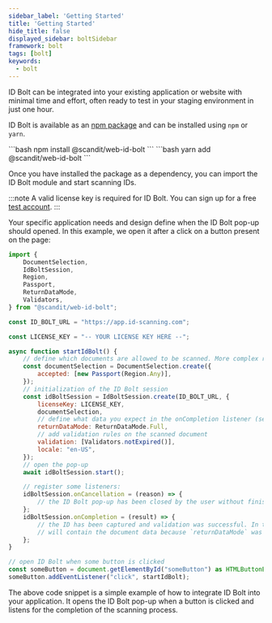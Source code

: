 ```yaml
---
sidebar_label: 'Getting Started'
title: 'Getting Started'
hide_title: false
displayed_sidebar: boltSidebar
framework: bolt
tags: [bolt]
keywords:
  - bolt
---
```


ID Bolt can be integrated into your existing application or website with minimal time and effort, often ready to test in your staging environment in just one hour.

ID Bolt is available as an [npm package](https://www.npmjs.com/package/@scandit/web-id-bolt) and can be installed using `npm` or `yarn`.

<Tabs>
<TabItem value="npm" label="npm">
```bash
npm install @scandit/web-id-bolt
```
</TabItem>
<TabItem value="yarn" label="yarn">
```bash
yarn add @scandit/web-id-bolt
```
</TabItem>
</Tabs>

Once you have installed the package as a dependency, you can import the ID Bolt module and start scanning IDs.

:::note
A valid license key is required for ID Bolt. You can sign up for a free [test account](https://ssl.scandit.com/dashboard/sign-up?p=id-bolt).
:::

Your specific application needs and design define when the ID Bolt pop-up should opened. In this example, we open it after a click on a button present on the page:

```javascript
import {
	DocumentSelection,
	IdBoltSession,
	Region,
	Passport,
	ReturnDataMode,
	Validators,
} from "@scandit/web-id-bolt";

const ID_BOLT_URL = "https://app.id-scanning.com";

const LICENSE_KEY = "-- YOUR LICENSE KEY HERE --";

async function startIdBolt() {
	// define which documents are allowed to be scanned. More complex rules can be added.
	const documentSelection = DocumentSelection.create({
		accepted: [new Passport(Region.Any)],
	});
	// initialization of the ID Bolt session
	const idBoltSession = IdBoltSession.create(ID_BOLT_URL, {
		licenseKey: LICENSE_KEY,
		documentSelection,
		// define what data you expect in the onCompletion listener (set below)
		returnDataMode: ReturnDataMode.Full,
		// add validation rules on the scanned document
		validation: [Validators.notExpired()],
		locale: "en-US",
	});
	// open the pop-up
	await idBoltSession.start();

	// register some listeners:
	idBoltSession.onCancellation = (reason) => {
		// the ID Bolt pop-up has been closed by the user without finishing the scan process.
	};
	idBoltSession.onCompletion = (result) => {
		// the ID has been captured and validation was successful. In this example the result
		// will contain the document data because `returnDataMode` was set to RETURN_DATA_MODE.FULL.
	};
}

// open ID Bolt when some button is clicked
const someButton = document.getElementById("someButton") as HTMLButtonElement;
someButton.addEventListener("click", startIdBolt);
```

The above code snippet is a simple example of how to integrate ID Bolt into your application. It opens the ID Bolt pop-up when a button is clicked and listens for the completion of the scanning process.
